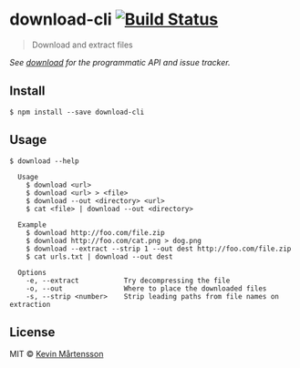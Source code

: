 # download-cli [![Build Status](https://travis-ci.org/kevva/download-cli.svg?branch=master)](https://travis-ci.org/kevva/download-cli)

> Download and extract files

*See [download](https://github.com/kevva/download) for the programmatic API and issue tracker.*


## Install

```
$ npm install --save download-cli
```


## Usage

```
$ download --help

  Usage
    $ download <url>
    $ download <url> > <file>
    $ download --out <directory> <url>
    $ cat <file> | download --out <directory>

  Example
    $ download http://foo.com/file.zip
    $ download http://foo.com/cat.png > dog.png
    $ download --extract --strip 1 --out dest http://foo.com/file.zip
    $ cat urls.txt | download --out dest

  Options
    -e, --extract           Try decompressing the file
    -o, --out               Where to place the downloaded files
    -s, --strip <number>    Strip leading paths from file names on extraction
```


## License

MIT © [Kevin Mårtensson](https://github.com/kevva)

